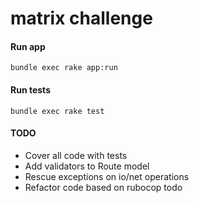 # matrix challenge


#### Run app
```
bundle exec rake app:run
```

#### Run tests
```
bundle exec rake test
```

#### TODO
- Cover all code with tests
- Add validators to Route model
- Rescue exceptions on io/net operations
- Refactor code based on rubocop todo